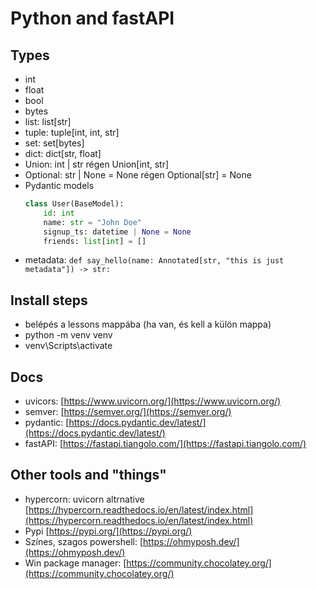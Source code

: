 # Python and fastAPI

## Types

- int
- float
- bool
- bytes
- list: list[str]
- tuple: tuple[int, int, str]
- set: set[bytes]
- dict: dict[str, float]
- Union: int | str régen Union[int, str]
- Optional: str | None = None régen Optional[str] = None 
- Pydantic models 
  ```python
  class User(BaseModel):
      id: int
      name: str = "John Doe"
      signup_ts: datetime | None = None
      friends: list[int] = []
  ```
- metadata: `def say_hello(name: Annotated[str, "this is just metadata"]) -> str:`

## Install steps
- belépés a lessons mappába (ha van, és kell a külön mappa)
- python -m venv venv
- venv\Scripts\activate


## Docs
- uvicors: [https://www.uvicorn.org/](https://www.uvicorn.org/)
- semver: [https://semver.org/](https://semver.org/)
- pydantic: [https://docs.pydantic.dev/latest/](https://docs.pydantic.dev/latest/)
- fastAPI: [https://fastapi.tiangolo.com/](https://fastapi.tiangolo.com/)

## Other tools and "things"
- hypercorn: uvicorn altrnative [https://hypercorn.readthedocs.io/en/latest/index.html](https://hypercorn.readthedocs.io/en/latest/index.html)
- Pypi [https://pypi.org/](https://pypi.org/)
- Színes, szagos powershell: [https://ohmyposh.dev/](https://ohmyposh.dev/)
- Win package manager: [https://community.chocolatey.org/](https://community.chocolatey.org/)